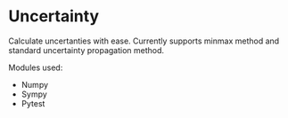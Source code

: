 # Uncertainty

Calculate uncertanties with ease. Currently supports minmax method and standard uncertainty propagation method.

Modules used:
- Numpy
- Sympy
- Pytest
